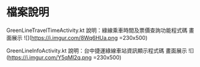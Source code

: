 # 檔案說明
GreenLineTravelTimeActivity.kt
說明：綠線乘車時間及票價查詢功能程式碼
畫面展示
![](https://i.imgur.com/8Wq6HUa.png =230x500)

GreenLineInfoActivity.kt
說明：台中捷運綠線車站資訊顯示程式碼
畫面展示
![](https://i.imgur.com/Y5qMl2q.png =230x500)